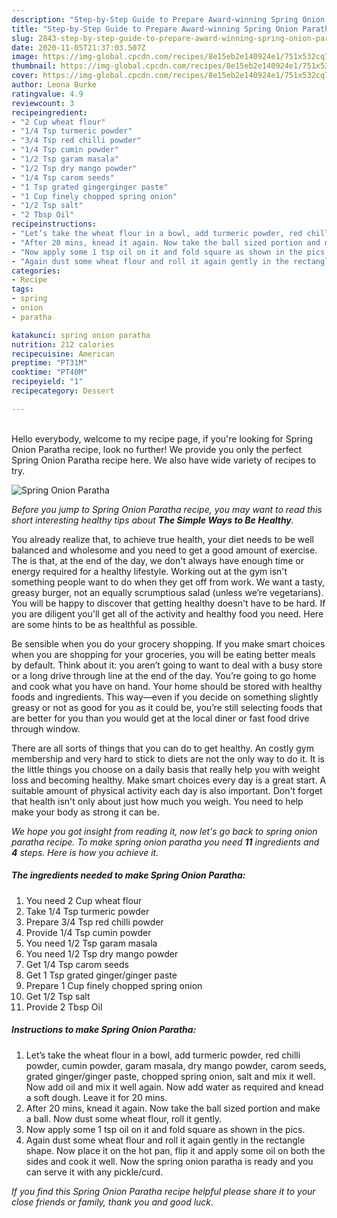 ```yaml
---
description: "Step-by-Step Guide to Prepare Award-winning Spring Onion Paratha"
title: "Step-by-Step Guide to Prepare Award-winning Spring Onion Paratha"
slug: 2843-step-by-step-guide-to-prepare-award-winning-spring-onion-paratha
date: 2020-11-05T21:37:03.507Z
image: https://img-global.cpcdn.com/recipes/8e15eb2e140924e1/751x532cq70/spring-onion-paratha-recipe-main-photo.jpg
thumbnail: https://img-global.cpcdn.com/recipes/8e15eb2e140924e1/751x532cq70/spring-onion-paratha-recipe-main-photo.jpg
cover: https://img-global.cpcdn.com/recipes/8e15eb2e140924e1/751x532cq70/spring-onion-paratha-recipe-main-photo.jpg
author: Leona Burke
ratingvalue: 4.9
reviewcount: 3
recipeingredient:
- "2 Cup wheat flour"
- "1/4 Tsp turmeric powder"
- "3/4 Tsp red chilli powder"
- "1/4 Tsp cumin powder"
- "1/2 Tsp garam masala"
- "1/2 Tsp dry mango powder"
- "1/4 Tsp carom seeds"
- "1 Tsp grated gingerginger paste"
- "1 Cup finely chopped spring onion"
- "1/2 Tsp salt"
- "2 Tbsp Oil"
recipeinstructions:
- "Let’s take the wheat flour in a bowl, add turmeric powder, red chilli powder, cumin powder, garam masala, dry mango powder, carom seeds, grated ginger/ginger paste, chopped spring onion, salt and mix it well. Now add oil and mix it well again. Now add water as required and knead a soft dough. Leave it for 20 mins."
- "After 20 mins, knead it again. Now take the ball sized portion and make a ball. Now dust some wheat flour, roll it gently."
- "Now apply some 1 tsp oil on it and fold square as shown in the pics."
- "Again dust some wheat flour and roll it again gently in the rectangle shape. Now place it on the hot pan, flip it and apply some oil on both the sides and cook it well. Now the spring onion paratha is ready and you can serve it with any pickle/curd."
categories:
- Recipe
tags:
- spring
- onion
- paratha

katakunci: spring onion paratha 
nutrition: 212 calories
recipecuisine: American
preptime: "PT31M"
cooktime: "PT40M"
recipeyield: "1"
recipecategory: Dessert

---
```

<br>
Hello everybody, welcome to my recipe page, if you're looking for Spring Onion Paratha recipe, look no further! We provide you only the perfect Spring Onion Paratha recipe here. We also have wide variety of recipes to try.
<br>


![Spring Onion Paratha](https://img-global.cpcdn.com/recipes/8e15eb2e140924e1/751x532cq70/spring-onion-paratha-recipe-main-photo.jpg)

<i>Before you jump to Spring Onion Paratha recipe, you may want to read this short interesting healthy tips about <strong>The Simple Ways to Be Healthy</strong>.</i>

You already realize that, to achieve true health, your diet needs to be well balanced and wholesome and you need to get a good amount of exercise. The  is that, at the end of the day, we don't always have enough time or energy required for a healthy lifestyle. Working out at the gym isn't something people want to do when they get off from work. We want a tasty, greasy burger, not an equally scrumptious salad (unless we’re vegetarians). You will be happy to discover that getting healthy doesn't have to be hard. If you are diligent you'll get all of the activity and healthy food you need. Here are some hints to be as healthful as possible.

Be sensible when you do your grocery shopping. If you make smart choices when you are shopping for your groceries, you will be eating better meals by default. Think about it: you aren’t going to want to deal with a busy store or a long drive through line at the end of the day. You’re going to go home and cook what you have on hand. Your home should be stored with healthy foods and ingredients. This way—even if you decide on something slightly greasy or not as good for you as it could be, you’re still selecting foods that are better for you than you would get at the local diner or fast food drive through window.

There are all sorts of things that you can do to get healthy. An costly gym membership and very hard to stick to diets are not the only way to do it. It is the little things you choose on a daily basis that really help you with weight loss and becoming healthy. Make smart choices every day is a great start. A suitable amount of physical activity each day is also important. Don't forget that health isn't only about just how much you weigh. You need to help make your body as strong it can be. 


<i>We hope you got insight from reading it, now let's go back to spring onion paratha recipe. To make spring onion paratha you need <strong>11</strong> ingredients and <strong>4</strong> steps. Here is how you achieve it.
</i>

##### The ingredients needed to make Spring Onion Paratha:

1. You need 2 Cup wheat flour
1. Take 1/4 Tsp turmeric powder
1. Prepare 3/4 Tsp red chilli powder
1. Provide 1/4 Tsp cumin powder
1. You need 1/2 Tsp garam masala
1. You need 1/2 Tsp dry mango powder
1. Get 1/4 Tsp carom seeds
1. Get 1 Tsp grated ginger/ginger paste
1. Prepare 1 Cup finely chopped spring onion
1. Get 1/2 Tsp salt
1. Provide 2 Tbsp Oil


##### Instructions to make Spring Onion Paratha:

1. Let’s take the wheat flour in a bowl, add turmeric powder, red chilli powder, cumin powder, garam masala, dry mango powder, carom seeds, grated ginger/ginger paste, chopped spring onion, salt and mix it well. Now add oil and mix it well again. Now add water as required and knead a soft dough. Leave it for 20 mins.
1. After 20 mins, knead it again. Now take the ball sized portion and make a ball. Now dust some wheat flour, roll it gently.
1. Now apply some 1 tsp oil on it and fold square as shown in the pics.
1. Again dust some wheat flour and roll it again gently in the rectangle shape. Now place it on the hot pan, flip it and apply some oil on both the sides and cook it well. Now the spring onion paratha is ready and you can serve it with any pickle/curd.


<i>If you find this Spring Onion Paratha recipe helpful please share it to your close friends or family, thank you and good luck.</i>

